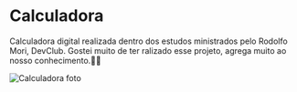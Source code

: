 # Calculadora
Calculadora digital realizada dentro dos estudos ministrados pelo Rodolfo Mori, DevClub.
Gostei muito de ter ralizado esse projeto, agrega muito ao nosso conhecimento.🚀🔥





![Calculadora foto](https://user-images.githubusercontent.com/116127438/204174611-876c958d-e72e-4647-a400-5609bc63944d.png)
